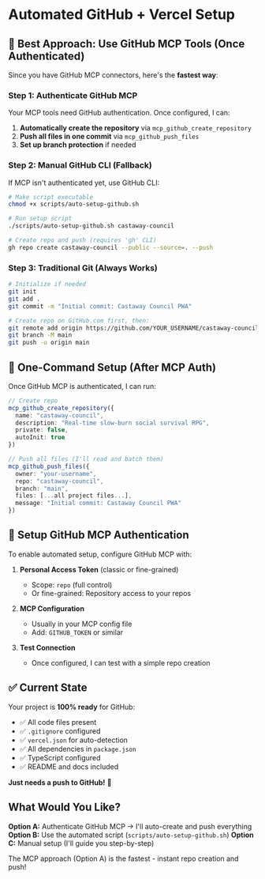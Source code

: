 # Automated GitHub + Vercel Setup

## 🚀 Best Approach: Use GitHub MCP Tools (Once Authenticated)

Since you have GitHub MCP connectors, here's the **fastest way**:

### Step 1: Authenticate GitHub MCP

Your MCP tools need GitHub authentication. Once configured, I can:

1. **Automatically create the repository** via `mcp_github_create_repository`
2. **Push all files in one commit** via `mcp_github_push_files`
3. **Set up branch protection** if needed

### Step 2: Manual GitHub CLI (Fallback)

If MCP isn't authenticated yet, use GitHub CLI:

```bash
# Make script executable
chmod +x scripts/auto-setup-github.sh

# Run setup script
./scripts/auto-setup-github.sh castaway-council

# Create repo and push (requires 'gh' CLI)
gh repo create castaway-council --public --source=. --push
```

### Step 3: Traditional Git (Always Works)

```bash
# Initialize if needed
git init
git add .
git commit -m "Initial commit: Castaway Council PWA"

# Create repo on GitHub.com first, then:
git remote add origin https://github.com/YOUR_USERNAME/castaway-council.git
git branch -M main
git push -u origin main
```

## 🎯 One-Command Setup (After MCP Auth)

Once GitHub MCP is authenticated, I can run:

```typescript
// Create repo
mcp_github_create_repository({
  name: "castaway-council",
  description: "Real-time slow-burn social survival RPG",
  private: false,
  autoInit: true
})

// Push all files (I'll read and batch them)
mcp_github_push_files({
  owner: "your-username",
  repo: "castaway-council",
  branch: "main",
  files: [...all project files...],
  message: "Initial commit: Castaway Council PWA"
})
```

## 🔧 Setup GitHub MCP Authentication

To enable automated setup, configure GitHub MCP with:

1. **Personal Access Token** (classic or fine-grained)
   - Scope: `repo` (full control)
   - Or fine-grained: Repository access to your repos

2. **MCP Configuration**
   - Usually in your MCP config file
   - Add: `GITHUB_TOKEN` or similar

3. **Test Connection**
   - Once configured, I can test with a simple repo creation

## ✅ Current State

Your project is **100% ready** for GitHub:
- ✅ All code files present
- ✅ `.gitignore` configured
- ✅ `vercel.json` for auto-detection
- ✅ All dependencies in `package.json`
- ✅ TypeScript configured
- ✅ README and docs included

**Just needs a push to GitHub!** 🚀

## What Would You Like?

**Option A:** Authenticate GitHub MCP → I'll auto-create and push everything
**Option B:** Use the automated script (`scripts/auto-setup-github.sh`)
**Option C:** Manual setup (I'll guide you step-by-step)

The MCP approach (Option A) is the fastest - instant repo creation and push!

